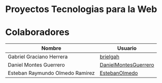 # Proyectos Tecnologias para la Web
# Colaboradores
 |Nombre|Usuario|
 |------|-------|
 |Gabriel Graciano Herrera|[brielgah](https://github.com/brielgah)|
 |Daniel Montes Guerrero|[DanielMontesGuerrero](https://github.com/DanielMontesGuerrero)|
 |Esteban Raymundo Olmedo Ramirez|[EstebanOlmedo](https://github.com/EstebanOlmedo)|

